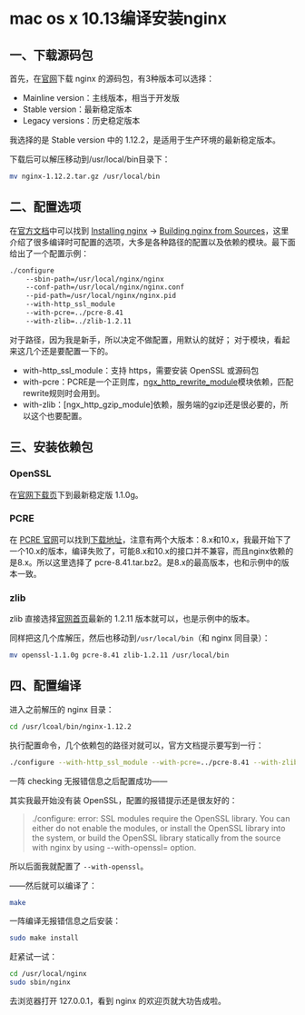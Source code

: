 # mac os x 10.13编译安装nginx

## 一、下载源码包

首先，在[官网](http://nginx.org/en/download.html )下载 nginx 的源码包，有3种版本可以选择：
- Mainline version：主线版本，相当于开发版
- Stable version：最新稳定版本
- Legacy versions：历史稳定版本

我选择的是 Stable version 中的 1.12.2，是适用于生产环境的最新稳定版本。

下载后可以解压移动到/usr/local/bin目录下：
```bash
mv nginx-1.12.2.tar.gz /usr/local/bin
```

## 二、配置选项
在[官方文档](http://nginx.org/en/docs/  )中可以找到 [Installing nginx](http://nginx.org/en/docs/install.html ) → [Building nginx from Sources](http://nginx.org/en/docs/configure.html )，这里介绍了很多编译时可配置的选项，大多是各种路径的配置以及依赖的模块。最下面给出了一个配置示例：
```bash
./configure
    --sbin-path=/usr/local/nginx/nginx
    --conf-path=/usr/local/nginx/nginx.conf
    --pid-path=/usr/local/nginx/nginx.pid
    --with-http_ssl_module
    --with-pcre=../pcre-8.41
    --with-zlib=../zlib-1.2.11
```

对于路径，因为我是新手，所以决定不做配置，用默认的就好；
对于模块，看起来这几个还是要配置一下的。
- with-http_ssl_module：支持 https，需要安装 OpenSSL 或源码包
- with-pcre：PCRE是一个正则库，[ngx_http_rewrite_module](http://nginx.org/en/docs/http/ngx_http_rewrite_module.html )模块依赖，匹配rewrite规则时会用到。
- with-zlib：[ngx_http_gzip_module]依赖，服务端的gzip还是很必要的，所以这个也要配置。

## 三、安装依赖包
### OpenSSL
在[官网下载页](https://www.openssl.org/source/ )下到最新稳定版 1.1.0g。

### PCRE
在 [PCRE 官网](http://www.pcre.org/ )可以找到[下载地址](https://ftp.pcre.org/pub/pcre/ )，注意有两个大版本：8.x和10.x，我最开始下了一个10.x的版本，编译失败了，可能8.x和10.x的接口并不兼容，而且nginx依赖的是8.x。所以这里选择了 pcre-8.41.tar.bz2。是8.x的最高版本，也和示例中的版本一致。

### zlib
zlib 直接选择[官网首页](http://zlib.net/ )最新的 1.2.11 版本就可以，也是示例中的版本。

同样把这几个库解压，然后也移动到`/usr/local/bin`（和 nginx 同目录）：
```bash
mv openssl-1.1.0g pcre-8.41 zlib-1.2.11 /usr/local/bin
```

## 四、配置编译
进入之前解压的 nginx 目录：
```bash
cd /usr/lcoal/bin/nginx-1.12.2
```

执行配置命令，几个依赖包的路径对就可以，官方文档提示要写到一行：
```bash
./configure --with-http_ssl_module --with-pcre=../pcre-8.41 --with-zlib=../zlib-1.2.11 --with-openssl=../openssl-1.1.0g
```

一阵 checking 无报错信息之后配置成功——

其实我最开始没有装 OpenSSL，配置的报错提示还是很友好的：

> ./configure: error: SSL modules require the OpenSSL library.
> You can either do not enable the modules, or install the OpenSSL library
into the system, or build the OpenSSL library statically from the source
with nginx by using --with-openssl=<path> option.

所以后面我就配置了 `--with-openssl`。

——然后就可以编译了：
```bash
make
```
一阵编译无报错信息之后安装：
```bash
sudo make install
```

赶紧试一试：
```bash
cd /usr/local/nginx
sudo sbin/nginx
```

去浏览器打开 127.0.0.1，看到 nginx 的欢迎页就大功告成啦。